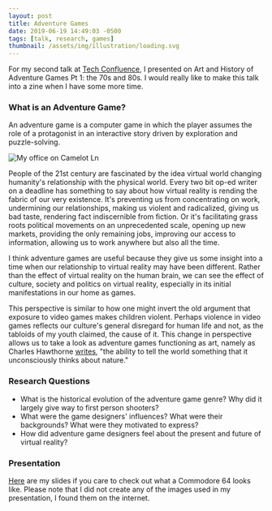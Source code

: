 ```yaml
---
layout: post
title: Adventure Games
date: 2019-06-19 14:49:03 -0500
tags: [talk, research, games]
thumbnail: /assets/img/illustration/loading.svg
---
```


For my second talk at [Tech Confluence](https://www.meetup.com/TechConfluence/events/lwslfpyzjbzb/), I presented on Art and History of Adventure Games Pt 1: the 70s and 80s. I would really like to make this talk into a zine when I have some more time.

### What is an Adventure Game?

An adventure game is a computer game in which the player assumes the role of a protagonist in an interactive story driven by exploration and puzzle-solving.

<div class="row">
  <div class="col-lg-12 pt-2 pb-4">
  	<img class="prototype" src="https://adventuregames631.files.wordpress.com/2017/06/cropped-scumm_legacy.jpg" alt="My office on Camelot Ln"/>
  </div>
</div>

People of the 21st century are fascinated by the idea virtual world changing humanity's relationship with the physical world. Every two bit op-ed writer on a deadline has something to say about how virtual reality is rending the fabric of our very existence. It's preventing us from concentrating on work, undermining our relationships, making us violent and radicalized, giving us bad taste, rendering fact indiscernible from fiction. Or it's facilitating grass roots political movements on an unprecedented scale, opening up new markets, providing the only remaining jobs, improving our access to information, allowing us to work anywhere but also all the time.

I think adventure games are useful because they give us some insight into a time when our relationship to virtual reality may have been different. Rather than the effect of virtual reality on the human brain, we can see the effect of culture, society and politics on virtual reality, especially in its initial manifestations in our home as games.

This perspective is similar to how one might invert the old argument that exposure to video games makes children violent. Perhaps violence in video games reflects our culture's general disregard for human life and not, as the tabloids of my youth claimed, the cause of it. This change in perspective allows us to take a look as adventure games functioning as art, namely as Charles Hawthorne [writes](https://www.goodreads.com/book/show/171004.Hawthorne_on_Painting), "the ability to tell the world something that it unconsciously thinks about nature."

### Research Questions

- What is the historical evolution of the adventure game genre? Why did it largely give way to first person shooters?
- What were the game designers' influences? What were their backgrounds? What were they motivated to express?
- How did adventure game designers feel about the present and future of virtual reality?

### Presentation

[Here](https://docs.google.com/presentation/d/1_FV8iZjwmxqNHHlrcLESuBA1IstDww8Do5BGhDyxaf4/edit?usp=sharing) are my slides if you care to check out what a Commodore 64 looks like. Please note that I did not create any of the images used in my presentation, I found them on the internet.
